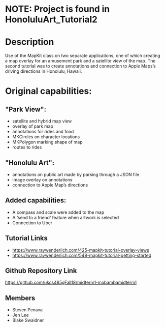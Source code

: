 # NOTE: Project is found in HonoluluArt_Tutorial2

# Description

Use of the MapKit class on two separate applications, one of which creating a map overlay for an amusement park and a satellite view of the map. The second tutorial was to create annotations and connection to Apple Maps’s driving directions in Honolulu, Hawaii.

# Original capabilities: 

## "Park View":

- satellite and hybrid map view
- overlay of park map
- annotations for rides and food
- MKCircles on character locations
- MKPolygon marking shape of map
- routes to rides

## "Honolulu Art":

- annotations on public art made by parsing through a JSON file
- image overlay on annotations
- connection to Apple Map’s directions


## Added capabilities: 

- A compass and scale were added to the map
- A ‘send to a friend’ feature when artwork is selected
- Connection to Uber

## Tutorial Links

- https://www.raywenderlich.com/425-mapkit-tutorial-overlay-views
- https://www.raywenderlich.com/548-mapkit-tutorial-getting-started

## Github Repository Link

https://github.com/ukcs485gFall18/midterm1-mobambamidterm1

## Members

- Steven Penava
- Jen Lee
- Blake Swaidner
